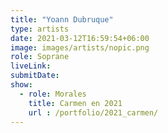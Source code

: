 ```yaml
---
title: "Yoann Dubruque"
type: artists
date: 2021-03-12T16:59:54+06:00
image: images/artists/nopic.png
role: Soprane
liveLink: 
submitDate: 
show:
  - role: Morales
    title: Carmen en 2021
    url : /portfolio/2021_carmen/
---
```



